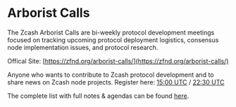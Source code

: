 # Arborist Calls

[](https://substackcdn.com/image/fetch/f_auto,q_auto:good,fl_progressive:steep/https%3A%2F%2Fsubstack-post-media.s3.amazonaws.com%2Fpublic%2Fimages%2F0d708fde-0a74-440d-8cf0-e782d984415d_831x468.webp)

The Zcash Arborist Calls are bi-weekly protocol development meetings focused on tracking upcoming protocol deployment logistics, consensus node implementation issues, and protocol research.

Offical Site: [https://zfnd.org/arborist-calls/](https://zfnd.org/arborist-calls/)

Anyone who wants to contribute to Zcash protocol development and to share news on Zcash node projects. Register here: [15:00 UTC](https://us06web.zoom.us/webinar/register/WN_Vk7WMz9sRkiIr_hqH_x3LA) / [22:30 UTC](https://us06web.zoom.us/webinar/register/WN_z0k1ipsnRkS4-DGqDhULdA)

The complete list with full notes & agendas can be found [here](https://github.com/ZcashCommunityGrants/arboretum-notes). 

